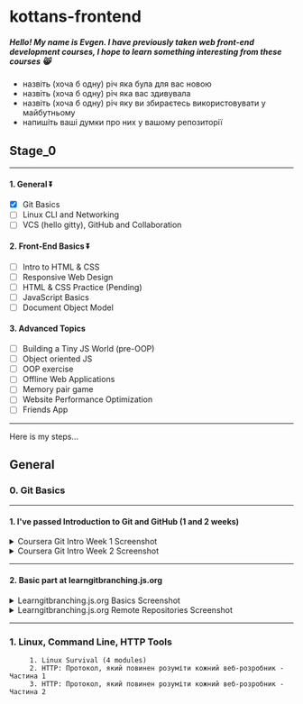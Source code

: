 

# kottans-frontend
##### Hello! My name is Evgen. I have previously taken web front-end development courses, I hope to learn something interesting from these courses 😸

- назвіть (хоча б одну) річ яка була для вас новою
- назвіть (хоча б одну) річ яка вас здивувала
- назвіть (хоча б одну) річ яку ви збираєтесь використовувати у майбутньому
- напишіть ваші думки про них у вашому репозиторії


## Stage_0
-------------------

#### 1. General ⏬
   - [x] Git Basics
   - [ ] Linux CLI and Networking
   - [ ] VCS (hello gitty), GitHub and Collaboration
#### 2. Front-End Basics ⏬
   - [ ] Intro to HTML & CSS
   - [ ] Responsive Web Design
   - [ ] HTML & CSS Practice (Pending)
   - [ ] JavaScript Basics
   - [ ] Document Object Model
#### 3. Advanced Topics
   - [ ] Building a Tiny JS World (pre-OOP)
   - [ ] Object oriented JS
   - [ ] OOP exercise
   - [ ] Offline Web Applications
   - [ ] Memory pair game
   - [ ] Website Performance Optimization
   - [ ] Friends App

-------------------

Here is my steps...

## General
### 0. Git Basics
-------------------
#### 1. I've passed Introduction to Git and GitHub (1 and 2 weeks)

  <details> 
  <summary> Coursera Git Intro Week 1 Screenshot</summary>
   <image src="https://i.ibb.co/FwmbGMw/cousrera-git-week1.png" alt="Coursera Git Intro Week 1">
  </details>
  
  <details> 
  <summary> Coursera Git Intro Week 2 Screenshot</summary>
     <image src="https://i.ibb.co/CQKVMTj/cousrera-git-week2.png" alt="Coursera Git Intro Week 2">
  </details>
     
-------------------     
#### 2. Basic part at learngitbranching.js.org
  <details> <summary> Learngitbranching.js.org Basics Screenshot</summary>
   <image src="https://i.ibb.co/W2knSzM/learngit-1.png" alt="Learngitbranching.js 1">
  </details>
     
  <details> <summary> Learngitbranching.js.org Remote Repositories Screenshot</summary>
   <image src="https://i.ibb.co/cyBQ57f/learngit-2.png" alt="Learngitbranching.js 1">
  </details>
  
-------------------
 ### 1. Linux, Command Line, HTTP Tools
         1. Linux Survival (4 modules)
         2. HTTP: Протокол, який повинен розуміти кожний веб-розробник - Частина 1
         3. HTTP: Протокол, який повинен розуміти кожний веб-розробник - Частина 2

